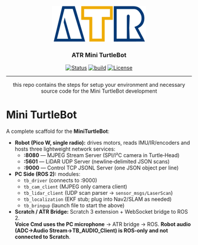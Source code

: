 <p align="center">
  <a href="" rel="noopener">
 <img src="resources/images/ATR-logo.gif" alt="ATR"></a>
</p>

<h3 align="center">ATR Mini TurtleBot</h3>

<div align="center">

  [![Status](https://img.shields.io/badge/status-active-success.svg)]() 
  [![build](https://img.shields.io/badge/build-melodic-green)]()
  [![License](https://img.shields.io/badge/license-MIT-blue.svg)](/LICENSE)

</div>

---

<p align="center"> this repo contains the steps for setup your environment and necessary source code for the Mini TurtleBot development
</p>

# Mini TurtleBot

A complete scaffold for the **MiniTurtleBot**:

- **Robot (Pico W, single radio):** drives motors, reads IMU/IR/encoders and hosts three lightweight network services:
  - **:8080** — MJPEG Stream Server (SPI/I²C camera in Turtle‑Head)
  - **:5601** — LiDAR UDP Server (newline‑delimited JSON scans)
  - **:9000** — Control TCP JSONL Server (one JSON object per line)
- **PC Side (ROS 2):** modules:
  - `tb_driver` (connects to :9000)
  - `tb_cam_client` (MJPEG only camera client)
  - `tb_lidar_client` (UDP scan parser → `sensor_msgs/LaserScan`)
  - `tb_localization` (EKF stub; plug into Nav2/SLAM as needed)
  - `tb_bringup` (launch file to start the above)
- **Scratch / ATR Bridge:** Scratch 3 extension + WebSocket bridge to ROS 2.  
  **Voice Cmd uses the PC microphone** → ATR bridge → ROS. **Robot audio (ADC→Audio Stream→TB_AUDIO_Client) is ROS‑only and not connected to Scratch**.

